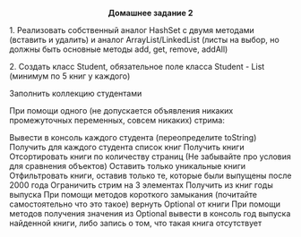 
<p align="center"><b>Домашнее задание 2</b></p>
<p>1. Реализовать собственный аналог HashSet с двумя методами (вставить и удалить) и аналог ArrayList/LinkedList (листы на выбор, но должны быть основные методы add, get, remove, addAll)</p>

<p>2. Создать класс Student, обязательное поле класса Student - List<Book> (минимум по 5 книг у каждого)</p>

Заполнить коллекцию студентами

При помощи одного (не допускается объявления никаких промежуточных переменных, совсем никаких) стрима:

Вывести в консоль каждого студента (переопределите toString)
Получить для каждого студента список книг
Получить книги
Отсортировать книги по количеству страниц (Не забывайте про условия для сравнения объектов)
Оставить только уникальные книги
Отфильтровать книги, оставив только те, которые были выпущены после 2000 года
Ограничить стрим на 3 элементах
Получить из книг годы выпуска
При помощи методов короткого замыкания (почитайте самостоятельно что это такое) вернуть Optional от книги
При помощи методов получения значения из Optional вывести в консоль год выпуска найденной книги, либо запись о том, что такая книга отсутствует
